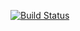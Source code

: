 [![Build Status](https://secure.travis-ci.org/Xavura/TravisCI-Node-Test.png)](https://secure.travis-ci.org/Xavura/TravisCI-Node-Test)
